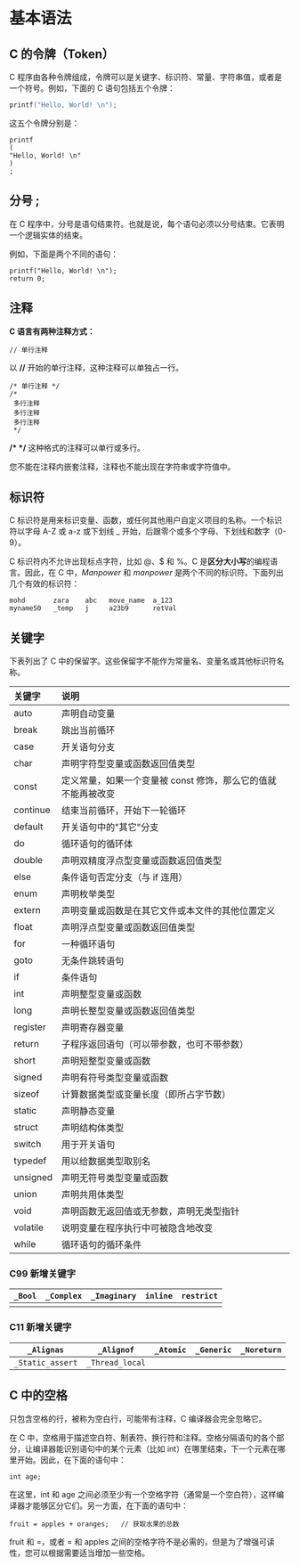 # 基本语法

## C 的令牌（Token）

C 程序由各种令牌组成，令牌可以是关键字、标识符、常量、字符串值，或者是一个符号。例如，下面的 C 语句包括五个令牌：

```c
printf("Hello, World! \n");
```

这五个令牌分别是：

```
printf
(
"Hello, World! \n"
)
;
```

## 分号 ;

在 C 程序中，分号是语句结束符。也就是说，每个语句必须以分号结束。它表明一个逻辑实体的结束。

例如，下面是两个不同的语句：

```
printf("Hello, World! \n");
return 0;
```

## 注释



**C 语言有两种注释方式：**

```
// 单行注释
```

以 **//** 开始的单行注释，这种注释可以单独占一行。

```
/* 单行注释 */
/* 
 多行注释
 多行注释
 多行注释
 */
```

**/\* \*/** 这种格式的注释可以单行或多行。

您不能在注释内嵌套注释，注释也不能出现在字符串或字符值中。

## 标识符

C 标识符是用来标识变量、函数，或任何其他用户自定义项目的名称。一个标识符以字母 A-Z 或 a-z 或下划线 _ 开始，后跟零个或多个字母、下划线和数字（0-9）。

C 标识符内不允许出现标点字符，比如 @、$ 和 %。C 是**区分大小写**的编程语言。因此，在 C 中，*Manpower* 和 *manpower* 是两个不同的标识符。下面列出几个有效的标识符：

```
mohd       zara    abc   move_name  a_123
myname50   _temp   j     a23b9      retVal
```

## 关键字

下表列出了 C 中的保留字。这些保留字不能作为常量名、变量名或其他标识符名称。

| 关键字   | 说明                                                         |
| :------- | :----------------------------------------------------------- |
| auto     | 声明自动变量                                                 |
| break    | 跳出当前循环                                                 |
| case     | 开关语句分支                                                 |
| char     | 声明字符型变量或函数返回值类型                               |
| const    | 定义常量，如果一个变量被 const 修饰，那么它的值就不能再被改变 |
| continue | 结束当前循环，开始下一轮循环                                 |
| default  | 开关语句中的"其它"分支                                       |
| do       | 循环语句的循环体                                             |
| double   | 声明双精度浮点型变量或函数返回值类型                         |
| else     | 条件语句否定分支（与 if 连用）                               |
| enum     | 声明枚举类型                                                 |
| extern   | 声明变量或函数是在其它文件或本文件的其他位置定义             |
| float    | 声明浮点型变量或函数返回值类型                               |
| for      | 一种循环语句                                                 |
| goto     | 无条件跳转语句                                               |
| if       | 条件语句                                                     |
| int      | 声明整型变量或函数                                           |
| long     | 声明长整型变量或函数返回值类型                               |
| register | 声明寄存器变量                                               |
| return   | 子程序返回语句（可以带参数，也可不带参数）                   |
| short    | 声明短整型变量或函数                                         |
| signed   | 声明有符号类型变量或函数                                     |
| sizeof   | 计算数据类型或变量长度（即所占字节数）                       |
| static   | 声明静态变量                                                 |
| struct   | 声明结构体类型                                               |
| switch   | 用于开关语句                                                 |
| typedef  | 用以给数据类型取别名                                         |
| unsigned | 声明无符号类型变量或函数                                     |
| union    | 声明共用体类型                                               |
| void     | 声明函数无返回值或无参数，声明无类型指针                     |
| volatile | 说明变量在程序执行中可被隐含地改变                           |
| while    | 循环语句的循环条件                                           |

### C99 新增关键字

| `_Bool` | `_Complex` | `_Imaginary` | `inline` | `restrict` |
| ------- | ---------- | ------------ | -------- | ---------- |
|         |            |              |          |            |

### C11 新增关键字

| `_Alignas`       | `_Alignof`      | `_Atomic` | `_Generic` | `_Noreturn` |
| ---------------- | --------------- | --------- | ---------- | ----------- |
| `_Static_assert` | `_Thread_local` |           |            |             |

## C 中的空格

只包含空格的行，被称为空白行，可能带有注释，C 编译器会完全忽略它。

在 C 中，空格用于描述空白符、制表符、换行符和注释。空格分隔语句的各个部分，让编译器能识别语句中的某个元素（比如 int）在哪里结束，下一个元素在哪里开始。因此，在下面的语句中：

```
int age;
```

在这里，int 和 age 之间必须至少有一个空格字符（通常是一个空白符），这样编译器才能够区分它们。另一方面，在下面的语句中：

```
fruit = apples + oranges;   // 获取水果的总数
```

fruit 和 =，或者 = 和 apples 之间的空格字符不是必需的，但是为了增强可读性，您可以根据需要适当增加一些空格。
